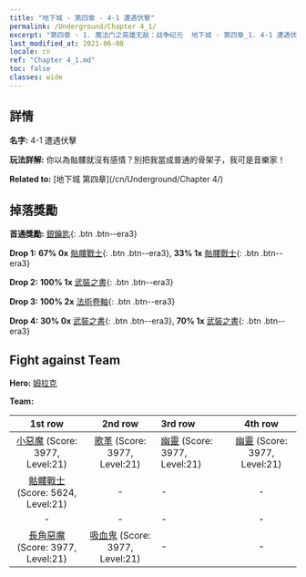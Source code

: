 ```yaml
---
title: "地下城 - 第四章 - 4-1 遭遇伏擊"
permalink: /Underground/Chapter 4_1/
excerpt: "第四章 - 1. 魔法门之英雄无敌：战争纪元  地下城 - 第四章_1. 4-1 遭遇伏擊"
last_modified_at: 2021-06-08
locale: cn
ref: "Chapter 4_1.md"
toc: false
classes: wide
---
```


## 詳情

 **名字:** 4-1 遭遇伏擊

 **玩法詳解:**       你以為骷髏就沒有感情？別把我當成普通的骨架子，我可是音樂家！

 **Related to:** [地下城 第四章](/cn/Underground/Chapter 4/)

## 掉落獎勵

 **首通獎勵:** [銀鑰匙](/cn/Items/con_693/){: .btn .btn--era3}

 **Drop 1:** **67% 0x** [骷髏戰士](/cn/Items/unt_208/){: .btn .btn--era3}, **33% 1x** [骷髏戰士](/cn/Items/unt_208/){: .btn .btn--era3}

 **Drop 2:** **100% 1x** [武裝之書](/cn/Items/mat_25/){: .btn .btn--era3}

 **Drop 3:** **100% 2x** [法術卷軸](/cn/Items/con_694/){: .btn .btn--era3}

 **Drop 4:** **30% 0x** [武裝之書](/cn/Items/mat_18/){: .btn .btn--era3}, **70% 1x** [武裝之書](/cn/Items/mat_18/){: .btn .btn--era3}


## Fight against Team
 **Hero:** [姆拉克](/cn/heroes/Mullich/)

 **Team:**


  | 1st row | 2nd row | 3rd row | 4th row |
  |:----:|:----:|:----|:----:|
  | [小惡魔](/cn/units/Imp/) (Score: 3977, Level:21)  | [歌革](/cn/units/Gog/) (Score: 3977, Level:21)  | [幽靈](/cn/units/Wight/) (Score: 3977, Level:21)  | [幽靈](/cn/units/Wight/) (Score: 3977, Level:21)  |
  | [骷髏戰士](/cn/units/Skeleton/) (Score: 5624, Level:21)  | - | - | - |
  | - | - | - | - |
  | [長角惡魔](/cn/units/Demon/) (Score: 3977, Level:21)  | [吸血鬼](/cn/units/Vampire/) (Score: 3977, Level:21)  | - | - |


